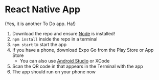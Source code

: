 # React Native App 

(Yes, it is another To Do app. Ha!)

1. Download the repo and ensure [Node](https://nodejs.org/en/) is installed!
1. `npm install` inside the repo in a terminal
1. `npm start` to start the app
1. If you have a phone, download Expo Go from the Play Store or App Store
   - You can also use [Android Studio](https://docs.expo.io/workflow/android-studio-emulator/) or XCode
1. Scan the QR code in that appears in the Terminal with the app
1. The app should run on your phone now
